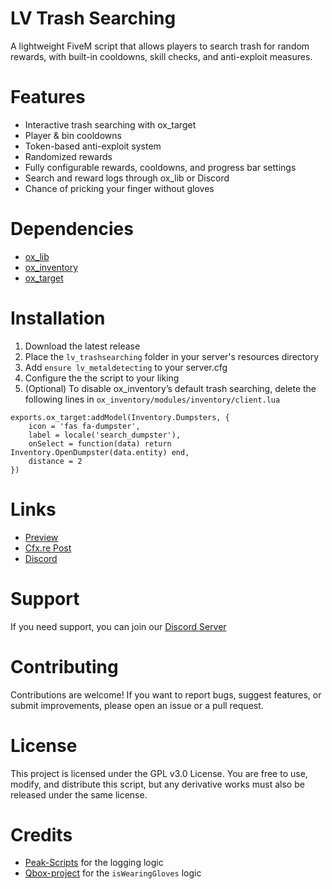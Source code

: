 # LV Trash Searching
A lightweight FiveM script that allows players to search trash for random rewards, with built-in cooldowns, skill checks, and anti-exploit measures.

# Features
- Interactive trash searching with ox_target
- Player & bin cooldowns
- Token-based anti-exploit system
- Randomized rewards
- Fully configurable rewards, cooldowns, and progress bar settings
- Search and reward logs through ox_lib or Discord
- Chance of pricking your finger without gloves
  
# Dependencies
- [ox_lib](https://github.com/CommunityOx/ox_lib)
- [ox_inventory](https://github.com/CommunityOx/ox_inventory)
- [ox_target](https://github.com/CommunityOx/ox_target)

# Installation
1. Download the latest release
2. Place the `lv_trashsearching` folder in your server's resources directory
4. Add `ensure lv_metaldetecting` to your server.cfg
5. Configure the the script to your liking
6. (Optional) To disable ox_inventory’s default trash searching, delete the following lines in `ox_inventory/modules/inventory/client.lua`
   
```   
exports.ox_target:addModel(Inventory.Dumpsters, {
    icon = 'fas fa-dumpster',
    label = locale('search_dumpster'),
    onSelect = function(data) return Inventory.OpenDumpster(data.entity) end,
    distance = 2
})
```
# Links
- [Preview](https://streamable.com/eghu0q)
- [Cfx.re Post](https://forum.cfx.re/t/free-lv-trash-searching/5356617/2)
- [Discord](https://dsc.gg/lvscripts)

# Support
If you need support, you can join our [Discord Server](https://dsc.gg/lvscripts)

# Contributing
Contributions are welcome! If you want to report bugs, suggest features, or submit improvements, please open an issue or a pull request.

# License
This project is licensed under the GPL v3.0 License. You are free to use, modify, and distribute this script, but any derivative works must also be released under the same license.

# Credits
- [Peak-Scripts](https://github.com/Peak-Scripts) for the logging logic
- [Qbox-project](https://github.com/Qbox-project/qbx_core) for the `isWearingGloves` logic


